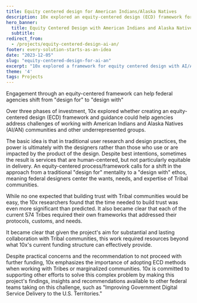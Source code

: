 ```yaml
---
title: Equity centered design for American Indians/Alaska Natives
description: 10x explored an equity-centered design (ECD) framework for working with American Indian/Alaska Native communities.
hero_banner:
  title: Equity Centered Design with American Indians and Alaska Natives (AI/AN)
  subtitle: 
redirect_from: 
  - /projects/equity-centered-design-ai-an/
footer: every-solution-starts-as-an-idea
date: "2023-12-05"
slug: "equity-centered-design-for-ai-an"
excerpt: "10x explored a framework for equity centered design with AI/AN communities; the sustained commitment required doesn't align with the 10x multi-phased approach and funding model."
theme: '4'
tags: Projects
---
```


<p class="usa-intro">  
    Engagement through an equity-centered framework can help federal agencies shift from "design for" to "design with"
</p>

Over three phases of investment, 10x explored whether creating an equity-centered design (ECD) framework and guidance could help agencies address challenges of working with American Indians and Alaska Natives (AI/AN) communities and other underrepresented groups. 

The basic idea is that in traditional user research and design practices, the power is ultimately with the designers rather than those who use or are impacted by the product of the design. Despite best intentions, sometimes the result is services that are human-centered, but not particularly equitable in delivery. An equity-centered process/framework calls for a shift in the approach from a traditional "design for" mentality to a "design with" ethos, meaning federal designers center the wants, needs, and expertise of Tribal communities. 

While no one expected that building trust with Tribal communities would be easy, the 10x researchers found that the time needed to build trust was even more significant than predicted. It also became clear that each of the current 574 Tribes required their own frameworks that addressed their protocols, customs, and needs.  

It became clear that given the project's aim for substantial and lasting collaboration with Tribal communities, this work required resources beyond what 10x's current funding structure can effectively provide. 

Despite practical concerns and the recommendation to not proceed with further funding, 10x emphasizes the importance of adopting ECD methods when working with Tribes or marginalized communities. 10x is committed to supporting other efforts to solve this complex problem by making this project's findings, insights and recommendations available to other federal teams taking on this challenge, such as "Improving Government Digital Service Delivery to the U.S. Territories."